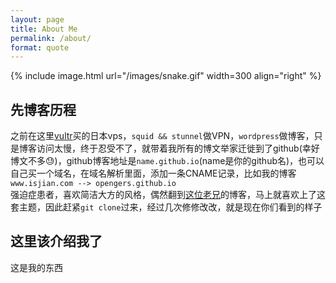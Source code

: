 ```yaml
---
layout: page
title: About Me
permalink: /about/
format: quote
---
```


{% include image.html url="/images/snake.gif" width=300 align="right" %}

## 先博客历程   
之前在这里[vultr](https://www.vultr.com)买的日本vps，`squid && stunnel`做VPN，`wordpress`做博客，只是博客访问太慢，终于忍受不了，就带着我所有的博文举家迁徙到了github(幸好博文不多:sweat:)，github博客地址是`name.github.io`(name是你的github名)，也可以自己买一个域名，在域名解析里面，添加一条CNAME记录，比如我的博客`www.isjian.com --> opengers.github.io`  
强迫症患者，喜欢简洁大方的风格，偶然翻到[这位老兄](http://svmiller.com/)的博客，马上就喜欢上了这套主题，因此赶紧`git clone`过来，经过几次修修改改，就是现在你们看到的样子

## 这里该介绍我了  
这是我的东西
